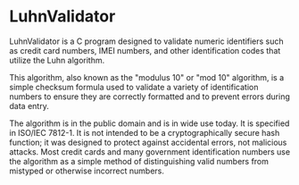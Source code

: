 # LuhnValidator

LuhnValidator is a C program designed to validate numeric identifiers such as credit card numbers, IMEI numbers, and other identification codes that utilize the Luhn algorithm.

This algorithm, also known as the "modulus 10" or "mod 10" algorithm, is a simple checksum formula used to validate a variety of identification numbers to ensure they are correctly formatted and to prevent errors during data entry.

The algorithm is in the public domain and is in wide use today. It is specified in ISO/IEC 7812-1. 
It is not intended to be a cryptographically secure hash function; it was designed to protect against accidental errors, not malicious attacks.
Most credit cards and many government identification numbers use the algorithm as a simple method of distinguishing valid numbers from mistyped or otherwise incorrect numbers.
